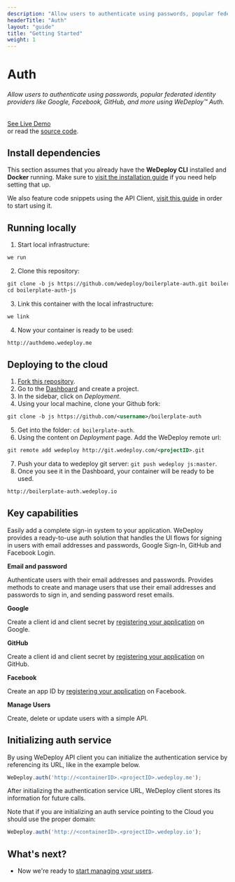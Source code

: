 ```yaml
---
description: "Allow users to authenticate using passwords, popular federated identity providers like Google, Facebook, GitHub, and more using WeDeploy™ Auth"
headerTitle: "Auth"
layout: "guide"
title: "Getting Started"
weight: 1
---
```


# Auth

###### Allow users to authenticate using passwords, popular federated identity providers like Google, Facebook, GitHub, and more using *WeDeploy™ Auth*.

<div class="guide-btn-cta">
  <a class="btn btn-accent btn-sm" href="http://boilerplate-auth.wedeploy.io" target="_blank">
    <span class="icon-16-external"></span>See Live Demo
  </a>
</div>

<div class="guide-aux-cta">
  or read the <a href="https://github.com/wedeploy/boilerplate-auth/tree/js" target="_blank">source code</a>.
</div>

<article id="article_1">

## Install dependencies

This section assumes that you already have the **WeDeploy CLI** installed and **Docker** running. Make sure to [visit the installation guide](/docs/intro/using-the-command-line.html) if you need help setting that up.

We also feature code snippets using the API Client, [visit this guide](/docs/intro/using-the-api-client.html) in order to start using it.

</article>

<article id="article_2">

## Running locally

1. Start local infrastructure:


```xml
we run

```

2. Clone this repository:


```xml
git clone -b js https://github.com/wedeploy/boilerplate-auth.git boilerplate-auth-js
cd boilerplate-auth-js

```

3. Link this container with the local infrastructure:


```xml
we link

```

4. Now your container is ready to be used:


```xml
http://authdemo.wedeploy.me

```

</article>

<article id="article_3">

## Deploying to the cloud

1. [Fork this repository](https://github.com/wedeploy/boilerplate-auth/fork).
2. Go to the [Dashboard](http://dashboard.wedeploy.com) and create a project.
3. In the sidebar, click on *Deployment*.
4. Using your local machine, clone your Github fork:

```xml
git clone -b js https://github.com/<username>/boilerplate-auth

```

5. Get into the folder: `cd boilerplate-auth`.
6. Using the content on *Deployment* page. Add the WeDeploy remote url:

```xml
git remote add wedeploy http://git.wedeploy.com/<projectID>.git

```

7. Push your data to wedeploy git server: `git push wedeploy js:master`.
8. Once you see it in the Dashboard, your container will be ready to be used.


```xml
http://boilerplate-auth.wedeploy.io

```

</article>

<article id="article_4">

## Key capabilities

Easily add a complete sign-in system to your application. WeDeploy provides a ready-to-use auth solution that handles the UI flows for signing in users with email addresses and passwords, Google Sign-In, GitHub and Facebook Login.


**Email and password**

Authenticate users with their email addresses and passwords. Provides methods to create and manage users that use their email addresses and passwords to sign in, and sending password reset emails.

**Google**

Create a client id and client secret by [registering your application](https://developers.google.com/identity/protocols/OAuth2) on Google.

**GitHub**

Create a client id and client secret by [registering your application](https://github.com/settings/applications/new) on GitHub.

**Facebook**

Create an app ID by [registering your application](https://developers.facebook.com/docs/apps/register) on Facebook.

**Manage Users**

Create, delete or update users with a simple API.

</article>

<article id="article_5">

## Initializing auth service

By using WeDeploy API client you can initialize the authentication service by referencing its URL, like in the example below.

```javascript
WeDeploy.auth('http://<containerID>.<projectID>.wedeploy.me');
```

After initializing the authentication service URL, WeDeploy client stores its information for future calls.

Note that if you are initializing an auth service pointing to the Cloud you should use the proper domain:

```javascript
WeDeploy.auth('http://<containerID>.<projectID>.wedeploy.io');
```

</article>

## What's next?

* Now we're ready to [start managing your users](/docs/auth/js/manage-users.html).
